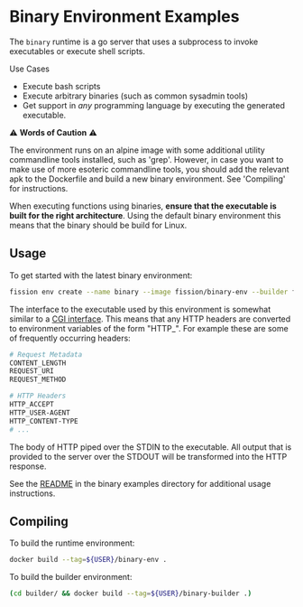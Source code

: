 # Binary Environment Examples

The `binary` runtime is a go server that uses a subprocess to invoke executables or execute shell scripts.

Use Cases
- Execute bash scripts
- Execute arbitrary binaries (such as common sysadmin tools)
- Get support in _any_ programming language by executing the generated executable.

⚠️ **Words of Caution** ⚠️

The environment runs on an alpine image with some additional utility commandline tools installed, such as 'grep'. 
However, in case you want to make use of more esoteric commandline tools, you should add the relevant apk to the 
Dockerfile and build a new binary environment. See 'Compiling' for instructions.

When executing functions using binaries, **ensure that the executable is built for the right architecture**. 
Using the default binary environment this means that the binary should be build for Linux.

## Usage
To get started with the latest binary environment:

```bash
fission env create --name binary --image fission/binary-env --builder fission/binary-builder
```

The interface to the executable used by this environment is somewhat similar to a [CGI interface](https://en.wikipedia.org/wiki/Common_Gateway_Interface).
This means that any HTTP headers are converted to environment variables of the form "HTTP_<header-name>". For example these
are some of frequently occurring headers:

```bash
# Request Metadata
CONTENT_LENGTH
REQUEST_URI
REQUEST_METHOD

# HTTP Headers
HTTP_ACCEPT
HTTP_USER-AGENT
HTTP_CONTENT-TYPE
# ...
```

The body of HTTP piped over the STDIN to the executable. 
All output that is provided to the server over the STDOUT will be transformed into the HTTP response.

See the [README](../../examples/binary/README.md) in the binary examples directory for additional usage instructions.

## Compiling

To build the runtime environment:
```bash
docker build --tag=${USER}/binary-env .
```

To build the builder environment:
```bash
(cd builder/ && docker build --tag=${USER}/binary-builder .)
```